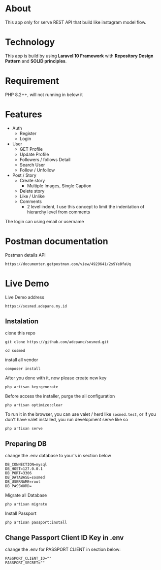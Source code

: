 # About

This app only for serve REST API that build like instagram model flow.

# Technology

This app is build by using **Laravel 10 Framework** with **Repository Design Pattern** and **SOLID principles**.

# Requirement

PHP 8.2++, will not running in below it

# Features

- Auth
  - Register
  - Login
- User
  - GET Profile
  - Update Profile
  - Followers / follows Detail
  - Search User
  - Follow / Unfollow
- Post / Story
  - Create story
    - Multiple Images, Single Caption
  - Delete story
  - Like / Unlike
  - Comments
    - 2 level indent, I use this concept to limit the indentation of hierarchy level from comments

The login can using email or username

# Postman documentation

Postman details API
```
https://documenter.getpostman.com/view/4929641/2s9Ye8faUq
```

# Live Demo

Live Demo address
```
https://sosmed.adepane.my.id
```

## Instalation

clone this repo
```
git clone https://github.com/adepane/sosmed.git
```

```
cd sosmed
```

install all vendor
```
composer install
```

After you done with it, now please create new key
```
php artisan key:generate
```

Before access the installer, purge the all configuration
```
php artisan optimize:clear
```

To run it in the browser, you can use valet / herd like `sosmed.test`, or if you don't have valet installed, you run development serve like so
```
php artisan serve
```

## Preparing DB
change the .env database to your's in section below
```
DB_CONNECTION=mysql
DB_HOST=127.0.0.1
DB_PORT=3306
DB_DATABASE=sosmed
DB_USERNAME=root
DB_PASSWORD=
```

Migrate all Database
```
php artisan migrate
```

Install Passport
```
php artisan passport:install
```

## Change Passport Client ID Key in .env

change the .env for PASSPORT CLIENT in section below:
```
PASSPORT_CLIENT_ID=""
PASSPORT_SECRET=""
```
